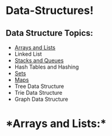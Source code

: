 # Data-Structures!

<h2> Data Structure Topics:  </h2>

   * [Arrays and Lists](https://github.com/sb255/SB255-Arrays-DS)
   * Linked List
   * [Stacks and Queues](https://github.com/sb255/SB255-Stacks-Queues-DS)
   * Hash Tables and Hashing
   * [Sets](https://github.com/sb255/SB255-Sets-DS)
   * [Maps](https://github.com/sb255/SB255-Maps-DS)
   * Tree Data Structure
   * Trie Data Structure
   * Graph Data Structure

<h1>*Arrays and Lists:*</h1>
